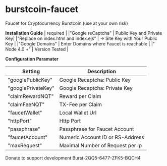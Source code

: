 # burstcoin-faucet
Faucet for Cryptocurrency Burstcoin (use at your own risk)

**Installation Guide**
| required |
|"Google reCaptcha" | Public Key and Private Key|
|"Replace on index.html and index.ejs" | -> Site Key with Your Public Key |
|"Google Domains" | Enter Domains where Faucet is reachable |
|" Node 4.0 +" | Version Tested |


**Configuration Paramater**

| Setting | Description |
| --- | --- |
|"googlePublicKey" | Google Recaptcha: Public Key |
|"googlePrivateKey" | Google Recaptcha: Private Key |
|"claimRewardNQT" | Reward per Claim |
|"claimFeeNQT" | TX-Fee per Claim |
|"faucetWallet" |Local Wallet Url | Alternative External Wallet  |
|"httpPort" | Http Port |
|"passphrase" | Passphrase for Faucet Account |
|"faucetAccount" | Numeric Account ID or RS-Address |
|"maxRequest" | Maximal Number of Request per Ip|

 
Donate to support development Burst-2QQ5-6477-ZFK5-BQCH4
